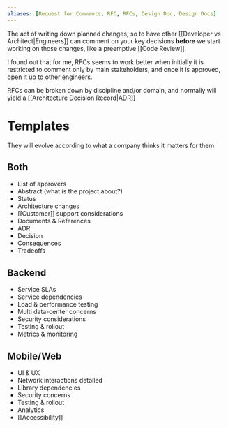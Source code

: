 ```yaml
---
aliases: [Request for Comments, RFC, RFCs, Design Doc, Design Docs]
---
```


The act of writing down planned changes, so to have other [[Developer vs Architect|Engineers]] can comment on your key decisions **before** we start working on those changes, like a preemptive [[Code Review]].

I found out that for me, RFCs seems to work better when initially it is restricted to comment only by main stakeholders, and once it is approved, open it up to other engineers.

RFCs can be broken down by discipline and/or domain, and normally will yield a [[Architecture Decision Record|ADR]]

# Templates
They will evolve according to what a company thinks it matters for them.

## Both
-  List of approvers
-  Abstract (what is the project about?)
- Status
-  Architecture changes
-  [[Customer]] support considerations
- Documents & References
- ADR
- Decision
- Consequences
- Tradeoffs

## Backend

- Service SLAs
- Service dependencies
- Load & performance testing
- Multi data-center concerns
- Security considerations
- Testing & rollout
- Metrics & monitoring

## Mobile/Web

- UI & UX
- Network interactions detailed
- Library dependencies
- Security concerns
- Testing & rollout
- Analytics
- [[Accessibility]]